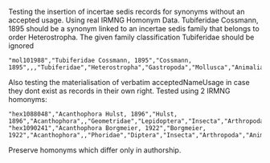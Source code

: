Testing the insertion of incertae sedis records for synonyms without an accepted usage.
Using real IRMNG Homonym Data.
Tubiferidae Cossmann, 1895 should be a synonym linked to an incertae sedis family that belongs to order Heterostropha.
The given family classification Tubiferidae should be ignored

```
"mol101988","Tubiferidae Cossmann, 1895","Cossmann, 1895",,,"Tubiferidae","Heterostropha","Gastropoda","Mollusca","Animalia","family","synonym"
```

Also testing the materialisation of verbatim acceptedNameUsage in case they dont exist as records in their own right.
Tested using 2 IRMNG homonyms:
```
"hex1088048","Acanthophora Hulst, 1896","Hulst, 1896","Acanthophora",,"Geometridae","Lepidoptera","Insecta","Arthropoda","Animalia","genus","synonym"
"hex1090241","Acanthophora Borgmeier, 1922","Borgmeier, 1922","Acanthophora",,"Phoridae","Diptera","Insecta","Arthropoda","Animalia","genus","synonym"
```

Preserve homonyms which differ only in authorship.
